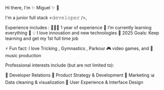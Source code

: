 Hi there, I'm ✨ Miguel ✨ 👋

I'm a  junior full stack <𝚍𝚎𝚟𝚎𝚕𝚘𝚙𝚎𝚛 />,

Experience includes :
👨🏻‍💻 1 year of experience
🌱 I’m currently learning everything 🤣
💡 I love innovation and new technologies
🥅 2025 Goals: Keep learning and get my 1st full time job

⚡ Fun fact: I love Tricking , Gymnastics , Parkour 🎮 video games,  and  🎹 music production 

Professional interests include (but are not limited to):

💬 Developer Relations
🧪 Product Strategy & Development
🚀 Marketing
📊 Data cleaning & visualization 
🎨 User Experience & Interface Design

